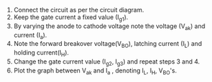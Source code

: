 1. Connect the circuit as per the circuit diagram.
2. Keep the gate current a fixed value (I<sub>g1</sub>).
3. By varying the anode to cathode voltage note the voltage (V<sub>ak</sub>) and current (I<sub>a</sub>).
4. Note the forward breakover voltage(V<sub>BO</sub>), latching current (I<sub>L</sub>) and holding current(I<sub>H</sub>).
5. Change the gate current value (I<sub>g2</sub>, I<sub>g3</sub>) and repeat steps 3 and 4.
6. Plot the graph between V<sub>ak</sub> and I<sub>a</sub> , denoting I<sub>L</sub>, I<sub>H</sub>, V<sub>BO</sub>'s.
